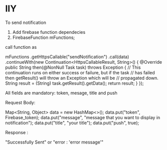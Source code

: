 # IIY

To send notification

1) Add firebase function dependecies
2) FirebaseFunction mFunctions;

call function as

mFunctions
  .getHttpsCallable("sendNotification")
  .call(data)
  .continueWith(new Continuation<HttpsCallableResult, String>() {
      @Override
      public String then(@NonNull Task<HttpsCallableResult> task) throws Exception {
          // This continuation runs on either success or failure, but if the task
          // has failed then getResult() will throw an Exception which will be
          // propagated down.
          String result = (String) task.getResult().getData();
          return result;
      }
  });

All fields are mandatory: token, mesage, title and push

Request Body:

  Map<String, Object> data = new HashMap<>();
  data.put("token", Firebase_token);
  data.put("message", "message that you want to display in notification");
  data.put("title", "your title");
  data.put("push", true);
       
Response :

  "Successfully Sent"
  or
  "error : 'error message'"
